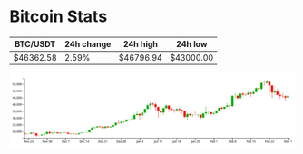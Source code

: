 # Bitcoin Stats

BTC/USDT|24h change|24h high|24h low|
|---|---|---|---|
|$46362.58|2.59%|$46796.94|$43000.00|

<img src="./chart.svg">
